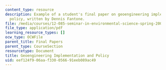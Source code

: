 ```yaml
---
content_type: resource
description: Example of a student's final paper on geoengineering implementation and
  policy, written by Dennis Fantone.
file: /media/courses/12-085-seminar-in-environmental-science-spring-2008/eef124f906aaf330056691eeb089ac49_fantone.pdf
file_type: application/pdf
learning_resource_types: []
ocw_type: OCWFile
parent_title: Final Papers
parent_type: CourseSection
resourcetype: Document
title: Geoengineering Implementation and Policy
uid: eef124f9-06aa-f330-0566-91eeb089ac49
---
```

